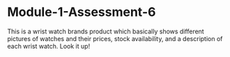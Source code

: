 # Module-1-Assessment-6
This is a wrist watch brands product which basically shows different pictures of watches and their prices, stock availability, and a description of each wrist watch. Look it up!
